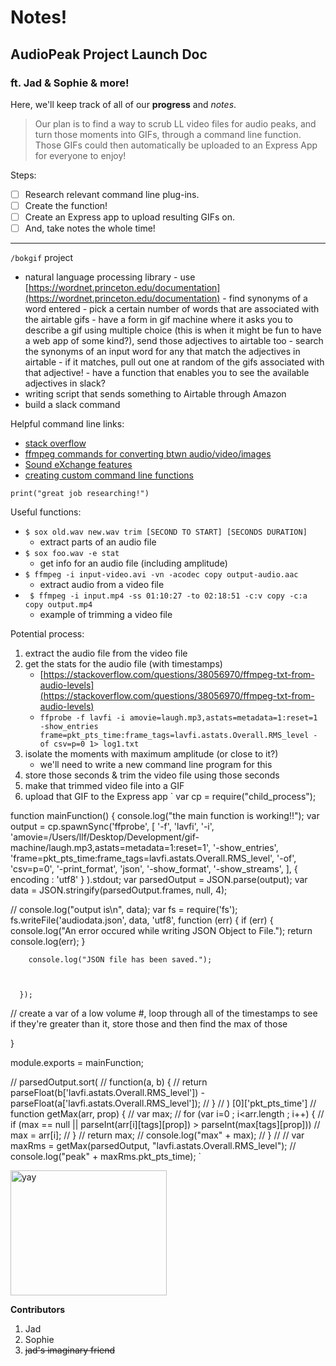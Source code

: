 # Notes!

## AudioPeak Project Launch Doc

### ft. Jad & Sophie & more!

Here, we'll keep track of all of our **progress** and *notes*.

> Our plan is to find a way to scrub LL video files for audio peaks, and turn those moments into GIFs, through a command line function. Those GIFs could then automatically be uploaded to an Express App for everyone to enjoy!

Steps:
- [ ] Research relevant command line plug-ins.
- [ ] Create the function!
- [ ] Create an Express app to upload resulting GIFs on.
- [ ] And, take notes the whole time!

---
`/bokgif` project
- natural language processing library
		- use [https://wordnet.princeton.edu/documentation](https://wordnet.princeton.edu/documentation)
		- find synonyms of a word entered
		- pick a certain number of words that are associated with the airtable gifs
		-  have a form in gif machine where it asks you to describe a gif using multiple choice (this is when it might be fun to have a web app of some kind?), send those adjectives to airtable too
		- search the synonyms of an input word for any that match the adjectives in airtable
		- if it matches, pull out one at random of the gifs associated with that adjective!
		- have a function that enables you to see the available adjectives in slack?
- writing script that sends something to Airtable through Amazon 
- build a slack command


Helpful command line links:
- [stack overflow](https://stackoverflow.com/questions/4420208/finding-audio-peaks-in-video-files)
- [ffmpeg commands for converting btwn audio/video/images](https://www.tecmint.com/ffmpeg-commands-for-video-audio-and-image-conversion-in-linux/)
- [Sound eXchange features ](http://sox.sourceforge.net/Docs/Features)
- [creating custom command line functions](https://codeburst.io/learn-how-to-create-custom-bash-commands-in-less-than-4-minutes-6d4ceadd9590medium.com/devnetwork/how-to-create-your-own-custom-terminal-commands-c5008782a78e)

`print("great job researching!")`

Useful functions:
- `$ sox old.wav new.wav trim [SECOND TO START] [SECONDS DURATION]`
	- extract parts of an audio file
- `$ sox foo.wav -e stat`
	- get info for an audio file (including amplitude)
- `$ ffmpeg -i input-video.avi -vn -acodec copy output-audio.aac`
	- extract audio from a video file
- ` $ ffmpeg -i input.mp4 -ss 01:10:27 -to 02:18:51 -c:v copy -c:a copy output.mp4`
	- example of trimming a video file

Potential process:
1. extract the audio file from the video file
2. get the stats for the audio file (with timestamps)
	- [https://stackoverflow.com/questions/38056970/ffmpeg-txt-from-audio-levels](https://stackoverflow.com/questions/38056970/ffmpeg-txt-from-audio-levels)
	- ` ffprobe -f lavfi -i amovie=laugh.mp3,astats=metadata=1:reset=1 -show_entries frame=pkt_pts_time:frame_tags=lavfi.astats.Overall.RMS_level -of csv=p=0 1> log1.txt `
3. isolate the moments with maximum amplitude (or close to it?)
	- we'll need to write a new command line program for this
4. store those seconds & trim the video file using those seconds
5. make that trimmed video file into a GIF
6. upload that GIF to the Express app
` var cp = require("child_process");

function mainFunction() {
  console.log("the main function is working!!");
  var output = cp.spawnSync('ffprobe', [
    '-f', 'lavfi',
    '-i', 'amovie=/Users/llf/Desktop/Development/gif-machine/laugh.mp3,astats=metadata=1:reset=1',
    '-show_entries', 'frame=pkt_pts_time:frame_tags=lavfi.astats.Overall.RMS_level',
    '-of',  'csv=p=0',
    '-print_format', 'json',
    '-show_format', '-show_streams',
  ], { encoding : 'utf8' }
).stdout;
   var parsedOutput = JSON.parse(output);
   var data = JSON.stringify(parsedOutput.frames, null, 4);

   // console.log("output is\n", data);
   var fs = require('fs');
   fs.writeFile('audiodata.json', data, 'utf8',  function (err) {
     if (err) {
          console.log("An error occured while writing JSON Object to File.");
          return console.log(err);
        }

        console.log("JSON file has been saved.");



      });

// create a var of a low volume #, loop through all of the timestamps to see if they're greater than it, store those and then find the max of those


}

module.exports = mainFunction;

// parsedOutput.sort(
//   function(a, b) {
//     return parseFloat(b['lavfi.astats.Overall.RMS_level']) - parseFloat(a['lavfi.astats.Overall.RMS_level']);
//   }
// ) [0]['pkt_pts_time']
// function getMax(arr, prop) {
//     var max;
//     for (var i=0 ; i<arr.length ; i++) {
//         if (max == null || parseInt(arr[i][tags][prop]) > parseInt(max[tags][prop]))
//             max = arr[i];
//     }
//     return max;
//     console.log("max" + max);
// }
//
// var maxRms = getMax(parsedOutput, "lavfi.astats.Overall.RMS_level");
// console.log("peak" + maxRms.pkt_pts_time); ` 

<img src="https://cdn.shopify.com/s/files/1/0080/8372/products/tattly_yay_burst_mike_lowery_00_1024x1024@2x.png?v=1566225019"  alt="yay"  style="width:250px;height:200px;">

**Contributors**
1. Jad
2. Sophie
3. ~~jad's imaginary friend~~

<!--stackedit_data:
eyJoaXN0b3J5IjpbMTE3ODM0MDQ1MiwtMTQxNzY4NjU0MiwtMT
gxNzI4MjQxNywzODM4Nzc3MjEsLTEyNTkxMDEwMzAsLTkyMDY4
OTQyNiwtMTc3NDYwODA0MCwyMDMwODMyNTcxLDExODAzNTI0MT
ksMjkzMDYzNDk2LDk2NTk3MDA4MSwtMTE1ODQwOTEzMSwyMDk2
ODY5ODQ2LDM2NzYzNzY2OCw4ODMzMzU5OTIsMTE5Njk3Mjg2OS
w2NzM5MTAyMjQsOTE2ODIyMTksNDc4MDE1OTIxLC0xOTU5NjU4
MzUyXX0=
-->